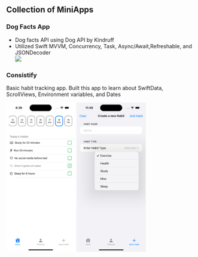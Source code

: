 ## Collection of MiniApps



### Dog Facts App

- Dog facts API using Dog API by Kindruff
- Utilized Swift MVVM, Concurrency, Task, Async/Await,Refreshable, and JSONDecoder  
![](https://media.giphy.com/media/v1.Y2lkPTc5MGI3NjExd2xrZWlqbDY3NjRxajNwOWtmYmd1MmJteGo1c2JkMDFwcmZyZzd5diZlcD12MV9pbnRlcm5hbF9naWZfYnlfaWQmY3Q9Zw/gQECoIndSfPUxp1PPN/giphy.gif)

### Consistify 
Basic habit tracking app. Built this app to learn about SwiftData, ScrollViews, Environment variables, and Dates

<img src="Consistify/SS1.png" alt="Sample Image" height="400"> <img src="Consistify/SS2.png" alt="Sample Image" height="400">
